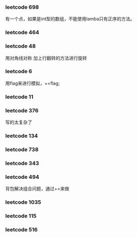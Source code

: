 ### leetcode 698
有一个点，如果是int型的数组，不能使用lamba只有正序的方法。
### leetcode 464

### leetcode 48
用对角线对称 加上行翻转的方法进行旋转

### leetcode 6
用flag来进行模拟，+=flag;

### leetcode 11

### leetcode 376
写的太复杂了

### leetcode 134

### leetcode 738

### leetcode 343

### leetcode 494
背包解决组合问题，通过+=来做
### leetcode 1035

### leetcode 115
### leetcode 516
